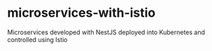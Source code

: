 # microservices-with-istio
Microservices developed with NestJS deployed into Kubernetes and controlled using Istio

